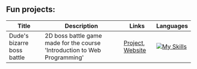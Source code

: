## Fun projects:

| Title | Description | Links | Languages |
|---|---|---|---|
Dude's bizarre boss battle|2D boss battle game made for the course 'Introduction to Web Programming'|[Project](https://github.com/AntonHelminen/BossBattle), [Website](https://antonhelminen.github.io/BossBattle/)|[![My Skills](https://skillicons.dev/icons?i=js,html)](https://skillicons.dev)|

